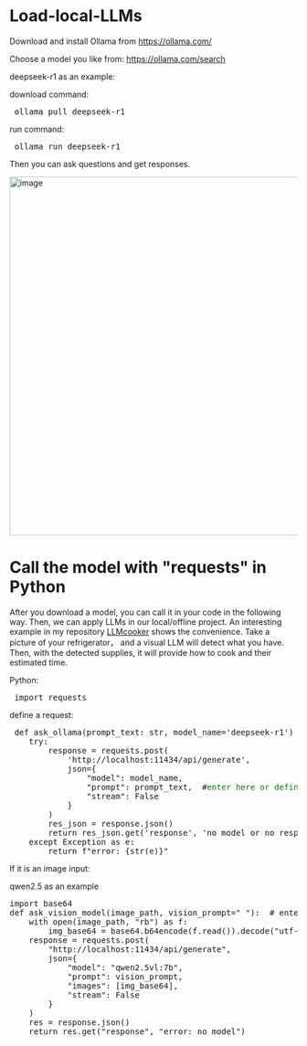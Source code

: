 # Load-local-LLMs
Download and install Ollama from https://ollama.com/

Choose a model you like from: https://ollama.com/search

deepseek-r1 as an example: 

download command: 
<pre> ollama pull deepseek-r1 </pre>

run command: 
<pre> ollama run deepseek-r1  </pre>

Then you can ask questions and get responses. 

<img width="1113" height="628" alt="image" src="https://github.com/user-attachments/assets/1053f315-0bc3-4118-b3d5-66b33583833f" />



# Call the model with "requests" in Python

After you download a model, you can call it in your code in the following way. Then, we can apply LLMs in our local/offline project. An interesting example in my repository [LLMcooker](https://github.com/zsdbn0901/LLMcooker) shows the convenience. Take a picture of your refrigerator， and a visual LLM will detect what you have. Then, with the detected supplies, it will provide how to cook and their estimated time. 

Python: 
<pre> import requests  </pre>

define a request: 
<pre> def ask_ollama(prompt_text: str, model_name='deepseek-r1') -> str:
    try:
        response = requests.post(
            'http://localhost:11434/api/generate',
            json={
                "model": model_name,
                "prompt": prompt_text,  #<span style="color:green">enter here or define where you need to use</span> 
                "stream": False
            }
        )
        res_json = response.json()
        return res_json.get('response', 'no model or no responses')
    except Exception as e:
        return f"error: {str(e)}"    </pre>

If it is an image input: 

qwen2.5 as an example
<pre>import base64
def ask_vision_model(image_path, vision_prompt=" "):  # enter prompt about the image here or define where you need to use
    with open(image_path, "rb") as f:
        img_base64 = base64.b64encode(f.read()).decode("utf-8")
    response = requests.post(
        "http://localhost:11434/api/generate",
        json={
            "model": "qwen2.5vl:7b",
            "prompt": vision_prompt,
            "images": [img_base64],
            "stream": False
        }
    )
    res = response.json()
    return res.get("response", "error: no model")</pre>


